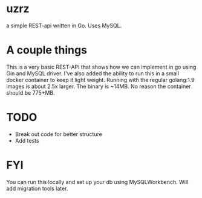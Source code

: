 # uzrz
a simple REST-api written in Go. Uses MySQL.


# A couple things
This is a very basic REST-API that shows how we can implement in go using Gin and MySQL driver.
I've also added the ability to run this in a small docker container to keep it light weight. Running with the regular golang:1.9 images is about 2.5x larger. The binary is ~14MB. No reason the container should be 775+MB.

# TODO
* Break out code for better structure
* Add tests


# FYI
You can run this locally and set up your db using MySQLWorkbench. Will add migration tools later.
